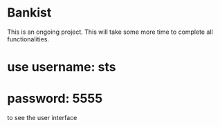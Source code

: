# Bankist
This is an ongoing project. This will take some more time to complete all functionalities. 
# use username: sts
# password: 5555
to see the user interface
